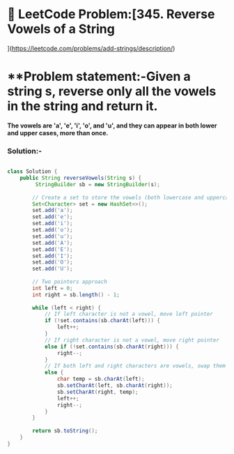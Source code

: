 

# 📌 LeetCode Problem:[345. Reverse Vowels of a String
](https://leetcode.com/problems/add-strings/description/)

# **Problem statement:-Given a string s, reverse only all the vowels in the string and return it.

**The vowels are 'a', 'e', 'i', 'o', and 'u', and they can appear in both lower and upper cases, more than once.**


### Solution:-

``` java

class Solution {
    public String reverseVowels(String s) {
         StringBuilder sb = new StringBuilder(s);
        
        // Create a set to store the vowels (both lowercase and uppercase)
        Set<Character> set = new HashSet<>();
        set.add('a');
        set.add('e');
        set.add('i');
        set.add('o');
        set.add('u');
        set.add('A');
        set.add('E');
        set.add('I');
        set.add('O');
        set.add('U');
        
        // Two pointers approach
        int left = 0;
        int right = sb.length() - 1;
        
        while (left < right) {
            // If left character is not a vowel, move left pointer
            if (!set.contains(sb.charAt(left))) {
                left++;
            }
            // If right character is not a vowel, move right pointer
            else if (!set.contains(sb.charAt(right))) {
                right--;
            }
            // If both left and right characters are vowels, swap them
            else {
                char temp = sb.charAt(left);
                sb.setCharAt(left, sb.charAt(right));
                sb.setCharAt(right, temp);
                left++;
                right--;
            }
        }
        
        return sb.toString();
    }
}
